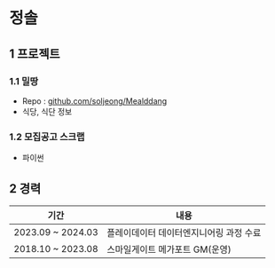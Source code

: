 # 정솔

## 1 프로젝트

### 1.1 밀땅

- Repo : [github.com/soljeong/Mealddang](https://github.com/soljeong/Mealddang)
- 식당, 식단 정보

### 1.2 모집공고 스크랩

- 파이썬

## 2 경력

| 기간                | 내용                    |
| ----------------- | --------------------- |
| 2023.09 ~ 2024.03 | 플레이데이터 데이터엔지니어링 과정 수료 |
| 2018.10 ~ 2023.08 | 스마일게이트 메가포트 GM(운영)    |


